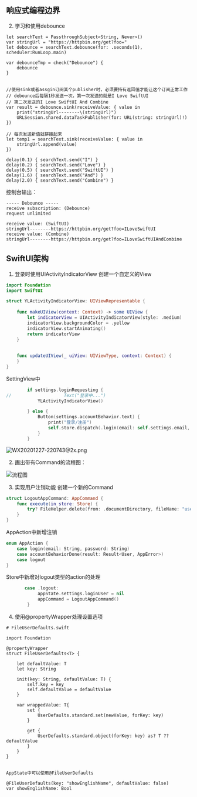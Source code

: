 ## 响应式编程边界

2. 学习和使用debounce

```
let searchText = PassthroughSubject<String, Never>()
var stringUrl = "https://httpbin.org/get?foo="
let debounce = searchText.debounce(for: .seconds(1), scheduler:RunLoop.main)

var debounceTmp = check("Debounce") {
    debounce
}


//使用sink或者assgin订阅某个publisher时，必须要持有返回值才能让这个订阅正常工作
// debounce后每隔1秒发送一次，第一次发送的就是I Love SwiftUI
// 第二次发送的I Love SwiftUI And Combine
var result = debounce.sink(receiveValue: { value in
    print("stringUrl--------\(stringUrl)")
    URLSession.shared.dataTaskPublisher(for: URL(string: stringUrl)!)
})

// 每次发送新值就拼接起来 
let temp1 = searchText.sink(receiveValue: { value in
    stringUrl.append(value)
})

delay(0.1) { searchText.send("I") }
delay(0.2) { searchText.send("Love") }
delay(0.5) { searchText.send("SwiftUI") }
delay(1.6) { searchText.send("And") }
delay(2.0) { searchText.send("Combine") }

```

控制台输出：
```
----- Debounce -----
receive subscription: (Debounce)
request unlimited

receive value: (SwiftUI)
stringUrl--------https://httpbin.org/get?foo=ILoveSwiftUI
receive value: (Combine)
stringUrl--------https://httpbin.org/get?foo=ILoveSwiftUIAndCombine

```

## SwiftUI架构

1. 登录时使用UIActivityIndicatorView
创建一个自定义的View
``` swift
import Foundation
import SwiftUI

struct YLActivityIndicatorView: UIViewRepresentable {
        
    func makeUIView(context: Context) -> some UIView {
        let indicatorView = UIActivityIndicatorView(style: .medium)
        indicatorView.backgroundColor = .yellow
        indicatorView.startAnimating()
        return indicatorView
    }
    
    
    func updateUIView(_ uiView: UIViewType, context: Context) {
    }
}

```

SettingView中
```swift
        if settings.loginRequesting {
//                    Text("登录中...")
            YLActivityIndicatorView()

        } else {
            Button(settings.accountBehavior.text) {
                print("登录/注册")
                self.store.dispatch(.login(email: self.settings.email, password: self.settings.password))
            }
        }
```

![WX20201227-220743@2x.png](http://ww1.sinaimg.cn/mw690/006WHNMxgy1gm2ro0n4d6j30lo1dstcm.jpg)

2. 画出带有Command的流程图：

![流程图](https://gitee.com/yanglfree/img/raw/master/test/image-20210630160147597.png)

3. 实现用户注销功能
创建一个新的Command
```swift
struct LogoutAppCommand: AppCommand {
    func execute(in store: Store) {
        try? FileHelper.delete(from: .documentDirectory, fileName: "user.json")
    }
}
```
AppAction中新增注销

```swift
enum AppAction {
    case login(email: String, password: String)
    case accountBehaviorDone(result: Result<User, AppError>)
    case logout
}
```

Store中新增对logout类型的action的处理
```swift
       case .logout:
            appState.settings.loginUser = nil
            appCommand = LogoutAppCommand()
        }
```
4. 使用@propertyWrapper处理设置选项

```
# FileUserDefaults.swift

import Foundation

@propertyWrapper
struct FileUserDefaults<T> {
    
    let defaultValue: T
    let key: String
    
    init(key: String, defaultValue: T) {
        self.key = key
        self.defaultValue = defaultValue
    }
    
    var wrappedValue: T{
        set {
            UserDefaults.standard.set(newValue, forKey: key)
        }
        
        get {
            UserDefaults.standard.object(forKey: key) as? T ?? defaultValue
        }
    }
}


```

```
AppState中可以使用@FileUserDefaults

@FileUserDefaults(key: "showEnglishName", defaultValue: false)
var showEnglishName: Bool

```
